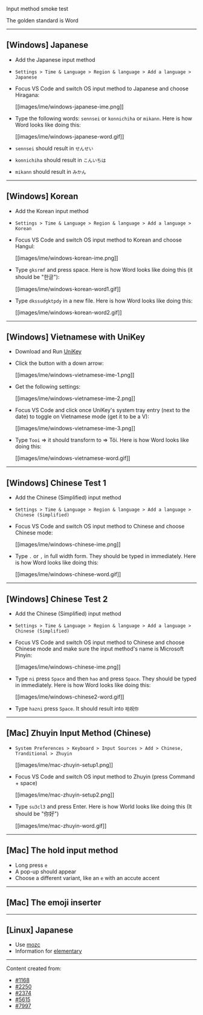 Input method smoke test

The golden standard is Word

---
## [Windows] Japanese
* Add the Japanese input method
 * `Settings > Time & Language > Region & language > Add a language > Japanese`

* Focus VS Code and switch OS input method to Japanese and choose Hiragana:

    [[images/ime/windows-japanese-ime.png]]

* Type the following words: `sennsei` or `konnichiha` or `mikann`. Here is how Word looks like doing this:

    [[images/ime/windows-japanese-word.gif]]

* `sennsei` should result in `せんせい`
* `konnichiha` should result in `こんいちは`
* `mikann` should result in `みかん`

---
## [Windows] Korean
* Add the Korean input method
 * `Settings > Time & Language > Region & language > Add a language > Korean`

* Focus VS Code and switch OS input method to Korean and choose Hangul:

    [[images/ime/windows-korean-ime.png]]

* Type `gksrmf` and press space. Here is how Word looks like doing this (it should be "한글"):

    [[images/ime/windows-korean-word1.gif]]

* Type `dkssudgktpdy` in a new file. Here is how Word looks like doing this:

    [[images/ime/windows-korean-word2.gif]]

---
## [Windows] Vietnamese with UniKey
* Download and Run [UniKey](http://www.unikey.org/bdownload.php#uk)
* Click the button with a down arrow:

    [[images/ime/windows-vietnamese-ime-1.png]]

* Get the following settings:

    [[images/ime/windows-vietnamese-ime-2.png]]

* Focus VS Code and click once UniKey's system tray entry (next to the date) to toggle on Vietnamese mode (get it to be a V):

    [[images/ime/windows-vietnamese-ime-3.png]]

* Type `Tooi` => it should transform to => Tôi. Here is how Word looks like doing this:

    [[images/ime/windows-vietnamese-word.gif]]

---
## [Windows] Chinese Test 1
* Add the Chinese (Simplified) input method
 * `Settings > Time & Language > Region & language > Add a language > Chinese (Simplified)`

* Focus VS Code and switch OS input method to Chinese and choose Chinese mode:

    [[images/ime/windows-chinese-ime.png]]

* Type `.` or `,` in full width form. They should be typed in immediately. Here is how Word looks like doing this:

    [[images/ime/windows-chinese-word.gif]]

---
## [Windows] Chinese Test 2
* Add the Chinese (Simplified) input method
 * `Settings > Time & Language > Region & language > Add a language > Chinese (Simplified)`

* Focus VS Code and switch OS input method to Chinese and choose Chinese mode and make sure the input method's name is Microsoft Pinyin:

    [[images/ime/windows-chinese-ime.png]]

* Type `ni` press `Space` and then `hao` and press `Space`. They should be typed in immediately. Here is how Word looks like doing this:

    [[images/ime/windows-chinese2-word.gif]]

* Type `hazni` press `Space`. It should result into `哈祝你`

---
## [Mac] Zhuyin Input Method (Chinese)
* `System Preferences > Keyboard > Input Sources > Add > Chinese, Tranditional > Zhuyin`

    [[images/ime/mac-zhuyin-setup1.png]]

* Focus VS Code and switch OS input method to Zhuyin (press Command + space)

    [[images/ime/mac-zhuyin-setup2.png]]

* Type `su3cl3` and press Enter. Here is how World looks like doing this (It should be "你好")

    [[images/ime/mac-zhuyin-word.gif]]

---
## [Mac] The hold input method
* Long press `e`
* A pop-up should appear
* Choose a different variant, like an `e` with an accute accent


---
## [Mac] The emoji inserter

---
## [Linux] Japanese
* Use [mozc](https://wiki.archlinux.org/index.php/Mozc)
* Information for [elementary](http://elementaryos.stackexchange.com/questions/271/how-can-i-enable-japanese-input)

---
Content created from:
* [#1168](https://github.com/Microsoft/vscode/issues/1168)
* [#2250](https://github.com/Microsoft/vscode/issues/2250)
* [#2374](https://github.com/Microsoft/vscode/issues/2374)
* [#5615](https://github.com/Microsoft/vscode/issues/5615)
* [#7997](https://github.com/Microsoft/vscode/issues/7997)
